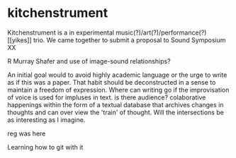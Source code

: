 # kitchenstrument

Kitchenstrument is a in experimental music(?)/art(?)/performance(?) [[yikes]] trio. We came together to submit a proposal to  Sound Symposium XX

R Murray Shafer and use of image-sound relationships?

An initial goal would to avoid highly academic language or the urge to write as if this was a paper. That habit should be deconstructed in a sense to maintain a freedom of expression. Where can writing go if the improvisation of voice is used for impluses in text. is there audience? colaborative happenings within the form of a textual database that archives changes in thoughts and can over view the 'train' of thought. Will the intersections be as interesting as I imagine. 

reg was here

Learning how to git with it 
